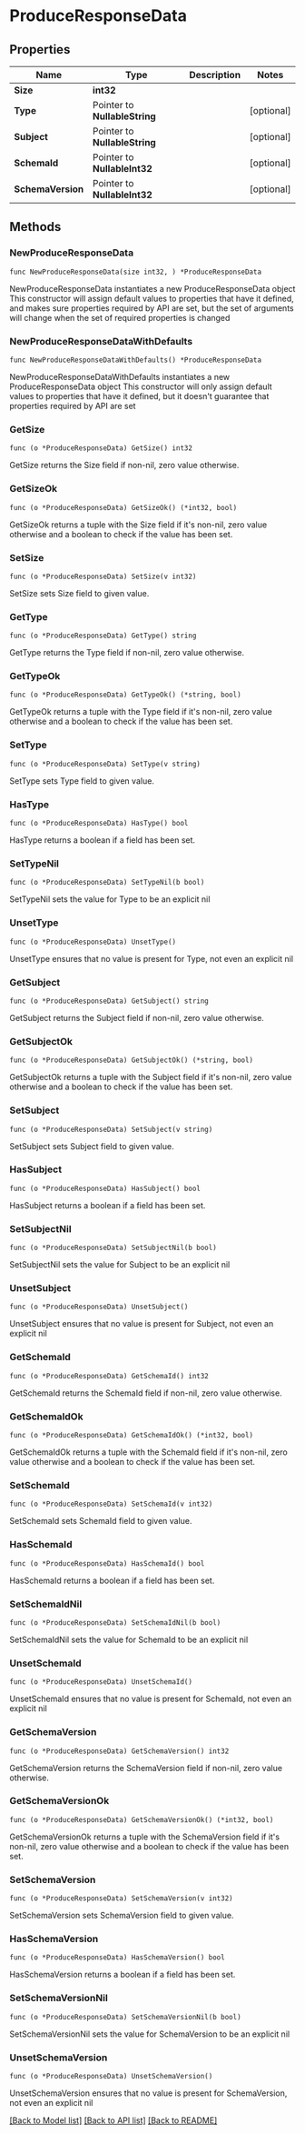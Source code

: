 # ProduceResponseData

## Properties

Name | Type | Description | Notes
------------ | ------------- | ------------- | -------------
**Size** | **int32** |  | 
**Type** | Pointer to **NullableString** |  | [optional] 
**Subject** | Pointer to **NullableString** |  | [optional] 
**SchemaId** | Pointer to **NullableInt32** |  | [optional] 
**SchemaVersion** | Pointer to **NullableInt32** |  | [optional] 

## Methods

### NewProduceResponseData

`func NewProduceResponseData(size int32, ) *ProduceResponseData`

NewProduceResponseData instantiates a new ProduceResponseData object
This constructor will assign default values to properties that have it defined,
and makes sure properties required by API are set, but the set of arguments
will change when the set of required properties is changed

### NewProduceResponseDataWithDefaults

`func NewProduceResponseDataWithDefaults() *ProduceResponseData`

NewProduceResponseDataWithDefaults instantiates a new ProduceResponseData object
This constructor will only assign default values to properties that have it defined,
but it doesn't guarantee that properties required by API are set

### GetSize

`func (o *ProduceResponseData) GetSize() int32`

GetSize returns the Size field if non-nil, zero value otherwise.

### GetSizeOk

`func (o *ProduceResponseData) GetSizeOk() (*int32, bool)`

GetSizeOk returns a tuple with the Size field if it's non-nil, zero value otherwise
and a boolean to check if the value has been set.

### SetSize

`func (o *ProduceResponseData) SetSize(v int32)`

SetSize sets Size field to given value.


### GetType

`func (o *ProduceResponseData) GetType() string`

GetType returns the Type field if non-nil, zero value otherwise.

### GetTypeOk

`func (o *ProduceResponseData) GetTypeOk() (*string, bool)`

GetTypeOk returns a tuple with the Type field if it's non-nil, zero value otherwise
and a boolean to check if the value has been set.

### SetType

`func (o *ProduceResponseData) SetType(v string)`

SetType sets Type field to given value.

### HasType

`func (o *ProduceResponseData) HasType() bool`

HasType returns a boolean if a field has been set.

### SetTypeNil

`func (o *ProduceResponseData) SetTypeNil(b bool)`

 SetTypeNil sets the value for Type to be an explicit nil

### UnsetType
`func (o *ProduceResponseData) UnsetType()`

UnsetType ensures that no value is present for Type, not even an explicit nil
### GetSubject

`func (o *ProduceResponseData) GetSubject() string`

GetSubject returns the Subject field if non-nil, zero value otherwise.

### GetSubjectOk

`func (o *ProduceResponseData) GetSubjectOk() (*string, bool)`

GetSubjectOk returns a tuple with the Subject field if it's non-nil, zero value otherwise
and a boolean to check if the value has been set.

### SetSubject

`func (o *ProduceResponseData) SetSubject(v string)`

SetSubject sets Subject field to given value.

### HasSubject

`func (o *ProduceResponseData) HasSubject() bool`

HasSubject returns a boolean if a field has been set.

### SetSubjectNil

`func (o *ProduceResponseData) SetSubjectNil(b bool)`

 SetSubjectNil sets the value for Subject to be an explicit nil

### UnsetSubject
`func (o *ProduceResponseData) UnsetSubject()`

UnsetSubject ensures that no value is present for Subject, not even an explicit nil
### GetSchemaId

`func (o *ProduceResponseData) GetSchemaId() int32`

GetSchemaId returns the SchemaId field if non-nil, zero value otherwise.

### GetSchemaIdOk

`func (o *ProduceResponseData) GetSchemaIdOk() (*int32, bool)`

GetSchemaIdOk returns a tuple with the SchemaId field if it's non-nil, zero value otherwise
and a boolean to check if the value has been set.

### SetSchemaId

`func (o *ProduceResponseData) SetSchemaId(v int32)`

SetSchemaId sets SchemaId field to given value.

### HasSchemaId

`func (o *ProduceResponseData) HasSchemaId() bool`

HasSchemaId returns a boolean if a field has been set.

### SetSchemaIdNil

`func (o *ProduceResponseData) SetSchemaIdNil(b bool)`

 SetSchemaIdNil sets the value for SchemaId to be an explicit nil

### UnsetSchemaId
`func (o *ProduceResponseData) UnsetSchemaId()`

UnsetSchemaId ensures that no value is present for SchemaId, not even an explicit nil
### GetSchemaVersion

`func (o *ProduceResponseData) GetSchemaVersion() int32`

GetSchemaVersion returns the SchemaVersion field if non-nil, zero value otherwise.

### GetSchemaVersionOk

`func (o *ProduceResponseData) GetSchemaVersionOk() (*int32, bool)`

GetSchemaVersionOk returns a tuple with the SchemaVersion field if it's non-nil, zero value otherwise
and a boolean to check if the value has been set.

### SetSchemaVersion

`func (o *ProduceResponseData) SetSchemaVersion(v int32)`

SetSchemaVersion sets SchemaVersion field to given value.

### HasSchemaVersion

`func (o *ProduceResponseData) HasSchemaVersion() bool`

HasSchemaVersion returns a boolean if a field has been set.

### SetSchemaVersionNil

`func (o *ProduceResponseData) SetSchemaVersionNil(b bool)`

 SetSchemaVersionNil sets the value for SchemaVersion to be an explicit nil

### UnsetSchemaVersion
`func (o *ProduceResponseData) UnsetSchemaVersion()`

UnsetSchemaVersion ensures that no value is present for SchemaVersion, not even an explicit nil

[[Back to Model list]](../README.md#documentation-for-models) [[Back to API list]](../README.md#documentation-for-api-endpoints) [[Back to README]](../README.md)


